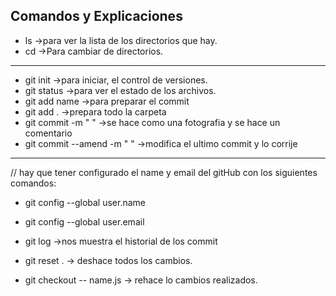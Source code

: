 ## Comandos y Explicaciones

* ls ->para ver la lista de los directorios que hay.
* cd ->Para cambiar de directorios.
---

* git init ->para iniciar, el control de versiones.
* git status ->para ver el estado de los archivos.
* git add name ->para preparar el commit
* git add . ->prepara todo la carpeta
* git commit -m " " ->se hace como una fotografia y se hace un comentario 
* git commit --amend -m " " ->modifica el ultimo commit y lo corrije 

---
  // hay que tener configurado el name y email del gitHub con los siguientes comandos:

* git config --global user.name
* git config --global user.email

* git log ->nos muestra el historial de los commit
* git reset . -> deshace todos los cambios. 
* git checkout -- name.js -> rehace lo cambios realizados. 
